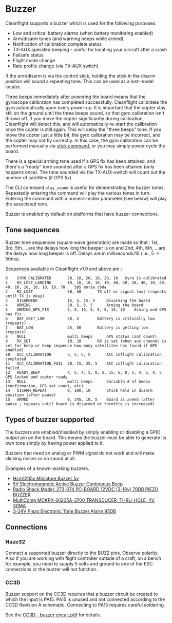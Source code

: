 # Buzzer

Cleanflight supports a buzzer which is used for the following purposes:

- Low and critical battery alarms (when battery monitoring enabled)
- Arm/disarm tones (and warning beeps while armed)
- Notification of calibration complete status
- TX-AUX operated beeping - useful for locating your aircraft after a crash
- Failsafe status
- Flight mode change
- Rate profile change (via TX-AUX switch)

If the arm/disarm is via the control stick, holding the stick in the disarm position will sound a repeating tone. This can be used as a lost-model locator.

Three beeps immediately after powering the board means that the gyroscope calibration has completed successfully. Cleanflight calibrates the gyro automatically upon every power-up. It is important that the copter stay still on the ground until the three beeps sound, so that gyro calibration isn't thrown off. If you move the copter significantly during calibration, Cleanflight will detect this, and will automatically re-start the calibration once the copter is still again. This will delay the "three beeps" tone. If you move the copter just a little bit, the gyro calibration may be incorrect, and the copter may not fly correctly. In this case, the gyro calibration can be performed manually via [stick command](Controls), or you may simply power cycle the board.

There is a special arming tone used if a GPS fix has been attained, and there's a "ready" tone sounded after a GPS fix has been attained (only happens once). The tone sounded via the TX-AUX-switch will count out the number of satellites (if GPS fix).

The CLI command `play_sound` is useful for demonstrating the buzzer tones. Repeatedly entering the command will play the various tones in turn. Entering the command with a numeric-index parameter (see below) will play the associated tone.

Buzzer is enabled by default on platforms that have buzzer connections.

## Tone sequences

Buzzer tone sequences (square wave generation) are made so that : 1st, 3rd, 5th, .. are the delays how long the beeper is on and 2nd, 4th, 6th, .. are the delays how long beeper is off. Delays are in milliseconds/10 (i.e., 5 => 50ms).

Sequences available in Cleanflight v1.9 and above are :

```
0    GYRO_CALIBRATED       20, 10, 20, 10, 20, 10	Gyro is calibrated
1    RX_LOST_LANDING       10, 10, 10, 10, 10, 40, 40, 10, 40, 10, 40, 40, 10, 10, 10, 10, 10, 70    SOS morse code
2    RX_LOST               50, 50		TX off or signal lost (repeats until TX is okay)
3    DISARMING             15, 5, 15, 5		Disarming the board
4    ARMING                30, 5, 5, 5		Arming the board
5    ARMING_GPS_FIX        5, 5, 15, 5, 5, 5, 15, 30	Arming and GPS has fix
6    BAT_CRIT_LOW          50, 2		Battery is critically low (repeats)
7    BAT_LOW               25, 50		Battery is getting low (repeats)
8    NULL                  multi beeps		GPS status (sat count)
9    RX_SET                10, 10		RX is set (when aux channel is set for beep or beep sequence how many satellites has found if GPS enabled)
10   ACC_CALIBRATION       5, 5, 5, 5		ACC inflight calibration completed
11   ACC_CALIBRATION_FAIL  20, 15, 35, 5	ACC inflight calibration failed
12   READY_BEEP            4, 5, 4, 5, 8, 5, 15, 5, 8, 5, 4, 5, 4, 5	GPS locked and copter ready
13   NULL                  multi beeps		Variable # of beeps (confirmation, GPS sat count, etc)
14   DISARM_REPEAT         0, 100, 10		Stick held in disarm position (after pause)
15   ARMED                 0, 245, 10, 5	Board is armed (after pause ; repeats until board is disarmed or throttle is increased)
```

## Types of buzzer supported

The buzzers are enabled/disabled by simply enabling or disabling a GPIO output pin on the board.
This means the buzzer must be able to generate its own tone simply by having power applied to it.

Buzzers that need an analog or PWM signal do not work and will make clicking noises or no sound at all.

Examples of a known-working buzzers.

- [Hcm1205x Miniature Buzzer 5v](http://www.rapidonline.com/Audio-Visual/Hcm1205x-Miniature-Buzzer-5v-35-0055)
- [5V Electromagnetic Active Buzzer Continuous Beep](http://www.banggood.com/10Pcs-5V-Electromagnetic-Active-Buzzer-Continuous-Beep-Continuously-p-943524.html)
- [Radio Shack Model: 273-074 PC-BOARD 12VDC (3-16v) 70DB PIEZO BUZZER](http://www.radioshack.com/pc-board-12vdc-70db-piezo-buzzer/2730074.html#.VIAtpzHF_Si)
- [MultiComp MCKPX-G1205A-3700 TRANSDUCER, THRU-HOLE, 4V, 30MA](http://uk.farnell.com/multicomp/mckpx-g1205a-3700/transducer-thru-hole-4v-30ma/dp/2135914?CMP=i-bf9f-00001000)
- [3-24V Piezo Electronic Tone Buzzer Alarm 95DB](http://www.banggood.com/3-24V-Piezo-Electronic-Tone-Buzzer-Alarm-95DB-Continuous-Sound-p-919348.html)

## Connections

### Naze32

Connect a supported buzzer directly to the BUZZ pins. Observe polarity. Also if you are working with flight controller outside of a craft, on a bench for example, you need to supply 5 volts and ground to one of the ESC connections or the buzzer will not function.

### CC3D

Buzzer support on the CC3D requires that a buzzer circuit be created to which the input is PA15.
PA15 is unused and not connected according to the CC3D Revision A schematic.
Connecting to PA15 requires careful soldering.

See the [CC3D - buzzer circuit.pdf](Wiring/CC3D%20-%20buzzer%20circuit.pdf) for details.

